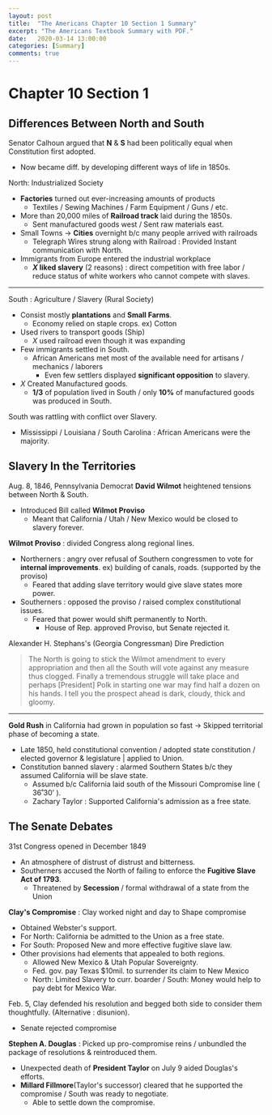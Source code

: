 ```yaml
---
layout: post
title:  "The Americans Chapter 10 Section 1 Summary"
excerpt: "The Americans Textbook Summary with PDF."
date:   2020-03-14 13:00:00
categories: [Summary]
comments: true
---
```


# Chapter 10 Section 1

<ad here> 

## Differences Between North and South 

Senator Calhoun argued that **N** & **S** had been politically equal when Constitution first adopted. 

- Now became diff. by developing different ways of life in 1850s. 

North: Industrialized Society 

- **Factories** turned out ever-increasing amounts of products 
  - Textiles / Sewing Machines / Farm Equipment / Guns / etc.  
- More than 20,000 miles of **Railroad track** laid during the 1850s. 
  - Sent manufactured goods west / Sent raw materials east. 
- Small Towns → **Cities** overnight b/c many people arrived with railroads 
  - Telegraph Wires strung along with Railroad : Provided Instant communication with North. 
- Immigrants from Europe entered the industrial workplace 
  - ***X* liked slavery** (2 reasons) : direct competition with free labor / reduce status of white workers who cannot compete with slaves. 

------

South : Agriculture / Slavery (Rural Society)

- Consist mostly **plantations** and **Small Farms**. 
  - Economy relied on staple crops. 
         ex) Cotton 
- Used rivers to transport goods (Ship)
  - *X* used railroad even though it was expanding 
- Few immigrants settled in South. 
  - African Americans met most of the available need for artisans / mechanics / laborers 
    - Even few settlers displayed **significant opposition** to slavery. 
- *X* Created Manufactured goods. 
  - **1/3** of population lived in South / only **10%** of manufactured goods was produced in South. 

South was rattling with conflict over Slavery. 

- Mississippi / Louisiana / South Carolina : African Americans were the majority. 

## Slavery In the Territories 

Aug. 8, 1846, Pennsylvania Democrat **David Wilmot** heightened tensions between North & South. 

- Introduced Bill called **Wilmot Proviso**
  - Meant that California / Utah / New Mexico would be closed to slavery forever.   

**Wilmot Proviso** : divided Congress along regional lines. 

- Northerners : angry over refusal of Southern congressmen to vote for **internal improvements**.
  ex) building of canals, roads. (supported by the proviso) 
  - Feared that adding slave territory would give slave states more power. 
- Southerners : opposed the proviso / raised complex constitutional issues. 
  - Feared that power would shift permanently to North. 
    - House of Rep. approved Proviso, but Senate rejected it. 

Alexander H. Stephans's (Georgia Congressman) Dire Prediction 

> The North is going to stick the Wilmot amendment to every appropriation and then all the South will vote against any measure thus clogged. Finally a tremendous struggle will take place and perhaps [President] Polk in starting one war may find half a dozen on his hands. I tell you the prospect ahead is dark, cloudy, thick and gloomy.

------

**Gold Rush** in California had grown in population so fast → Skipped territorial phase of becoming a state. 

- Late 1850, held constitutional convention / adopted state constitution / elected governor & legislature | applied to Union. 
- Constitution banned slavery : alarmed Southern States b/c they assumed California will be slave state. 
  - Assumed b/c California laid south of the Missouri Compromise line ( 36˚30’ ). 
  - Zachary Taylor : Supported California's admission as a free state. 

## The Senate Debates 

31st Congress opened in December 1849 

- An atmosphere of distrust of distrust and bitterness. 
- Southerners accused the North of failing to enforce the **Fugitive Slave Act of 1793**.
  - Threatened by **Secession** / formal withdrawal of a state from the Union 

**Clay's Compromise** : Clay worked night and day to Shape compromise 

- Obtained Webster's support. 
- For North: California be admitted to the Union as a free state. 
- For South: Proposed New and more effective fugitive slave law. 
- Other provisions had elements that appealed to both regions. 
  - Allowed New Mexico & Utah Popular Sovereignty. 
  - Fed. gov. pay Texas $10mil. to surrender its claim to New Mexico
  - North: Limited Slavery to curr. boarder / South: Money would help to pay debt for Mexico War. 

Feb. 5, Clay defended his resolution and begged both side to consider them thoughtfully. (Alternative : disunion). 

- Senate rejected compromise 

**Stephen A. Douglas** : Picked up pro-compromise reins / unbundled the package of resolutions & reintroduced them. 

- Unexpected death of **President Taylor** on July 9 aided Douglas's efforts. 
- **Millard Fillmore**(Taylor's successor) cleared that he supported the compromise / South was ready to negotiate.
  - Able to settle down the compromise.  


